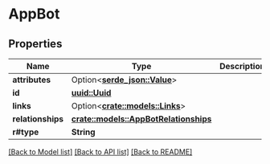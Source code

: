 # AppBot

## Properties

Name | Type | Description | Notes
------------ | ------------- | ------------- | -------------
**attributes** | Option<[**serde_json::Value**](.md)> |  | [optional]
**id** | [**uuid::Uuid**](uuid::Uuid.md) |  | 
**links** | Option<[**crate::models::Links**](Links.md)> |  | [optional]
**relationships** | [**crate::models::AppBotRelationships**](AppBot_relationships.md) |  | 
**r#type** | **String** |  | 

[[Back to Model list]](../README.md#documentation-for-models) [[Back to API list]](../README.md#documentation-for-api-endpoints) [[Back to README]](../README.md)



